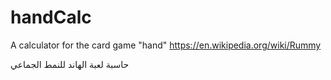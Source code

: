 # handCalc
A calculator for the card game "hand" 
https://en.wikipedia.org/wiki/Rummy

حاسبة لعبة الهاند للنمط الجماعي
